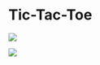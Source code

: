 # Tic-Tac-Toe

<a href="https://hizliresim.com/r0PGqa"><img src="https://i.hizliresim.com/r0PGqa.png"></a>

<a href="https://hizliresim.com/7BRjOL"><img src="https://i.hizliresim.com/7BRjOL.jpg"></a>
